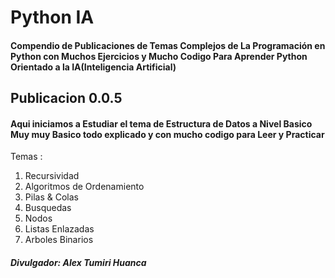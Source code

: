 # Python IA
<h4>Compendio de Publicaciones de Temas Complejos de La Programación en Python con Muchos Ejercicios y Mucho Codigo Para Aprender Python Orientado a la <strong>IA(Inteligencia Artificial)</strong><h4>

## Publicacion 0.0.5
<h4>Aqui iniciamos a Estudiar el tema de Estructura de Datos a Nivel Basico Muy muy Basico todo explicado y con mucho codigo para Leer y Practicar</h4>
Temas :<br>
<ol>
  <li>Recursividad</li>
  <li>Algoritmos de Ordenamiento</li>
  <li>Pilas & Colas</li>
  <li>Busquedas</li>
  <li>Nodos<br></li>
  <li>Listas Enlazadas</li>
  <li>Arboles Binarios</li>
</ol>
<h5>Divulgador: Alex Tumiri Huanca</h5>


